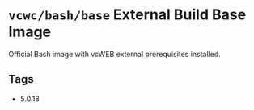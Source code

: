 # `vcwc/bash/base` External Build Base Image

Official Bash image with vcWEB external prerequisites installed.

## Tags

* 5.0.18  
